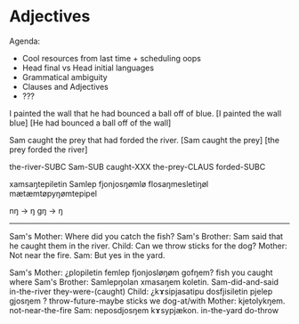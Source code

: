 # Adjectives

Agenda:
  - Cool resources from last time + scheduling oops
  - Head final vs Head initial languages
  - Grammatical ambiguity
  - Clauses and Adjectives
  - ???


I painted the wall that he had bounced a ball off of blue.
[I painted the wall blue]
[He had bounced a ball off of the wall]


Sam caught the prey that had forded the river.
[Sam caught the prey]
[the prey forded the river]

the-river-SUBC Sam-SUB caught-XXX the-prey-CLAUS forded-SUBC

xamsaŋtepiletin Samlep fjonjosŋømlø flosaŋmesletiŋøl mætæmtøpyŋømtepipel






nŋ -> ŋ
gŋ -> ŋ


-----

Sam's Mother: Where did you catch the fish?
Sam's Brother: Sam said that he caught them in the river.
Child: Can we throw sticks for the dog?
Mother: Not near the fire.
Sam: But yes in the yard.


Sam's Mother: ¿plopiletin femlep fjonjosløŋøm gofŋem?
               fish       you    caught       where
Sam's Brother: Samlepŋolan      xmasaŋem     koletin.
               Sam-did-and-said in-the-river they-were-(caught)
Child: ¿kɤsipjasatipu      dosfjisiletin pjelep gjosŋem ?
        throw-future-maybe sticks        we     dog-at/with
Mother: kjetolykŋem.
        not-near-the-fire
Sam: neposdjosŋem kɤsypjækon.
     in-the-yard  do-throw














